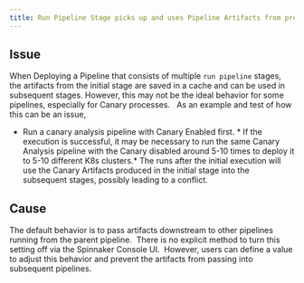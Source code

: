 ```yaml
---
title: Run Pipeline Stage picks up and uses Pipeline Artifacts from previous stages
---
```


## Issue
When Deploying a Pipeline that consists of multiple ```run pipeline``` stages, the artifacts from the initial stage are saved in a cache and can be used in subsequent stages.
However, this may not be the ideal behavior for some pipelines, especially for Canary processes.  
As an example and test of how this can be an issue,
* Run a canary analysis pipeline with Canary Enabled first. * If the execution is successful, it may be necessary to run the same Canary Analysis pipeline with the Canary disabled around 5-10 times to deploy it to 5-10 different K8s clusters.* The runs after the initial execution will use the Canary Artifacts produced in the initial stage into the subsequent stages, possibly leading to a conflict.

## Cause
The default behavior is to pass artifacts downstream to other pipelines running from the parent pipeline. 
There is no explicit method to turn this setting off via the Spinnaker Console UI.  However, users can define a value to adjust this behavior and prevent the artifacts from passing into subsequent pipelines.

